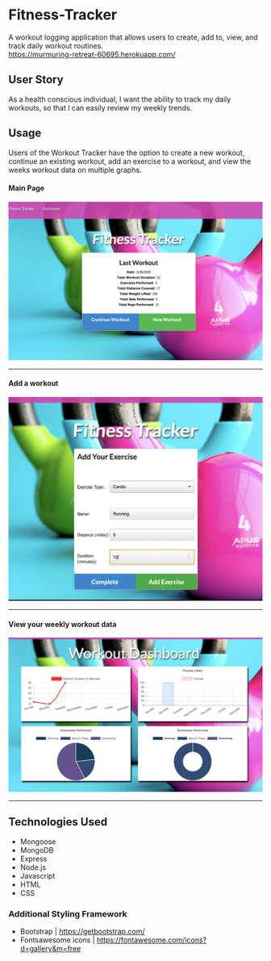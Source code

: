 # Fitness-Tracker

A workout logging application that allows users to create, add to, view, and track daily workout routines.
<br>
https://murmuring-retreat-60695.herokuapp.com/

## User Story

As a health conscious individual, I want the ability to track my daily workouts, so that I can easily review my weekly trends.

## Usage

Users of the Workout Tracker have the option to create a new workout, continue an existing workout, add an exercise to a workout, and view the weeks workout data on multiple graphs.

#### Main Page

![Main View](./public/images/main.png)

<hr/>

#### Add a workout

![Add View](./public/images/add.png)

<hr/>

#### View your weekly workout data

![Dash View](./public/images/dash.png)

<hr/>

## Technologies Used

- Mongoose
- MongoDB
- Express
- Node.js
- Javascript
- HTML
- CSS

### Additional Styling Framework

- Bootstrap | https://getbootstrap.com/
- Fontsawesome icons | https://fontawesome.com/icons?d=gallery&m=free
